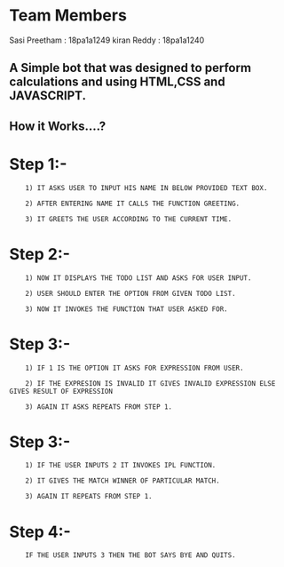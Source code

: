 
# Team Members
   Sasi Preetham : 18pa1a1249
   kiran Reddy : 18pa1a1240
 
## A Simple bot that was designed to perform calculations and  using HTML,CSS and JAVASCRIPT.

## How it Works....?

# Step 1:-

        1) IT ASKS USER TO INPUT HIS NAME IN BELOW PROVIDED TEXT BOX.
        
        2) AFTER ENTERING NAME IT CALLS THE FUNCTION GREETING.
        
        3) IT GREETS THE USER ACCORDING TO THE CURRENT TIME.
        
# Step 2:-

        1) NOW IT DISPLAYS THE TODO LIST AND ASKS FOR USER INPUT.
        
        2) USER SHOULD ENTER THE OPTION FROM GIVEN TODO LIST.
        
        3) NOW IT INVOKES THE FUNCTION THAT USER ASKED FOR.
 
# Step 3:-
    
        1) IF 1 IS THE OPTION IT ASKS FOR EXPRESSION FROM USER.
        
        2) IF THE EXPRESION IS INVALID IT GIVES INVALID EXPRESSION ELSE GIVES RESULT OF EXPRESSION
        
        3) AGAIN IT ASKS REPEATS FROM STEP 1.
     
# Step 3:-

        1) IF THE USER INPUTS 2 IT INVOKES IPL FUNCTION.
        
        2) IT GIVES THE MATCH WINNER OF PARTICULAR MATCH.
        
        3) AGAIN IT REPEATS FROM STEP 1.
        
# Step 4:-
        IF THE USER INPUTS 3 THEN THE BOT SAYS BYE AND QUITS.
        
        
        


